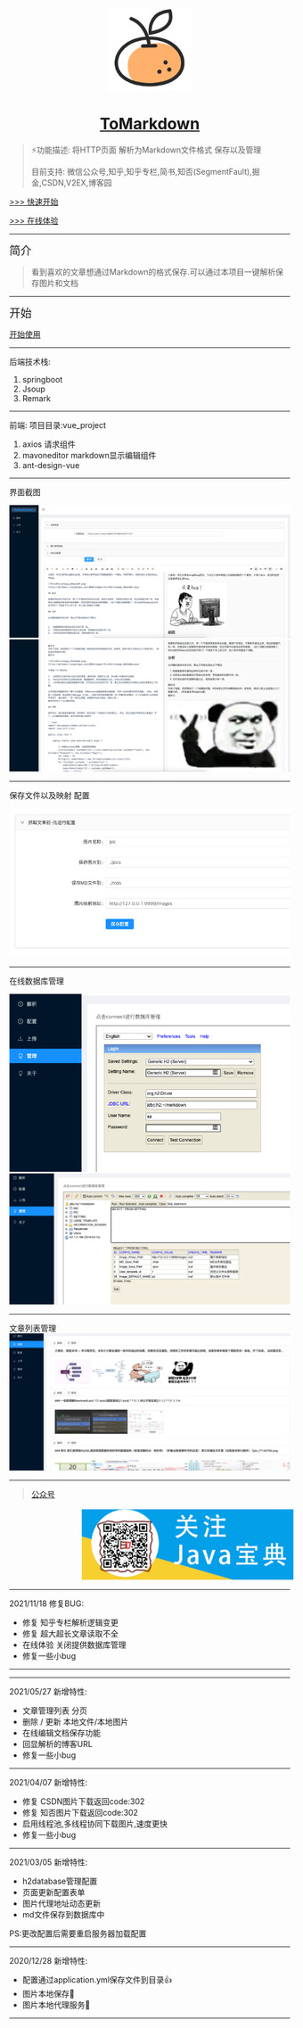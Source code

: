 


<div align="center" ><img src="./readme_images/favicon.ico" style="width:150px ;height:150px"   /></div>

<h1 align="center"><a href="http://liangtengyu.com" target="_blank">ToMarkdown</a></h1>



>⚡️功能描述: 将HTTP页面 解析为Markdown文件格式 保存以及管理
>
>目前支持: 微信公众号,知乎,知乎专栏,简书,知否(SegmentFault),掘金,CSDN,V2EX,博客园 



[>>> 快速开始](./readme_images/start.md)

[>>> 在线体验](http://markdown.liangtengyu.com:9999)


---


<div style="text-align: left; font-size: 20px">  简介</div>

>看到喜欢的文章想通过Markdown的格式保存.可以通过本项目一键解析保存图片和文档



---

<div style="text-align: left; font-size: 20px">开始</div>

[开始使用](./readme_images/start.md)

---
后端技术栈:
1. springboot 
2. Jsoup 
3. Remark 


---
前端:
项目目录:vue_project

1. axios  请求组件
2. mavoneditor   markdown显示编辑组件
3. ant-design-vue  


---




界面截图

![pic](./readme_images/Snipaste_2020-10-19_15-16-27.png)
![pic](./readme_images/Snipaste_2020-10-19_15-16-40.png)

---

保存文件以及映射 配置

![pic](./readme_images/img_1.png)

---
在线数据库管理

![pic](./readme_images/img_2.png)
![pic](./readme_images/img_3.png)

---
文章列表管理
![pic](./readme_images/img_4.png)


--- 


> [公众号](/vue_project/src/assets/1614755729311.jpg)   


<div >
<img src="/vue_project/src/assets/1614755729311.jpg" style=" margin-left: 130px  ;height :130px;"/>
</div>



---
2021/11/18 修复BUG:
- 修复 知乎专栏解析逻辑变更
- 修复 超大超长文章读取不全
- 在线体验 关闭提供数据库管理
- 修复一些小bug

---

---
2021/05/27 新增特性:
- 文章管理列表 分页
- 删除 / 更新  本地文件/本地图片 
- 在线编辑文档保存功能
- 回显解析的博客URL 
- 修复一些小bug

---

2021/04/07 新增特性:
 - 修复 CSDN图片下载返回code:302
 - 修复 知否图片下载返回code:302
 - 启用线程池,多线程协同下载图片,速度更快
 - 修复一些小bug


---

2021/03/05 新增特性:
 - h2database管理配置
 - 页面更新配置表单
 - 图片代理地址动态更新
 - md文件保存到数据库中

PS:更改配置后需要重启服务器加载配置

---


2020/12/28 新增特性:
 - 配置通过application.yml保存文件到目录👍 
 - 图片本地保存🐶
 - 图片本地代理服务🐼

---